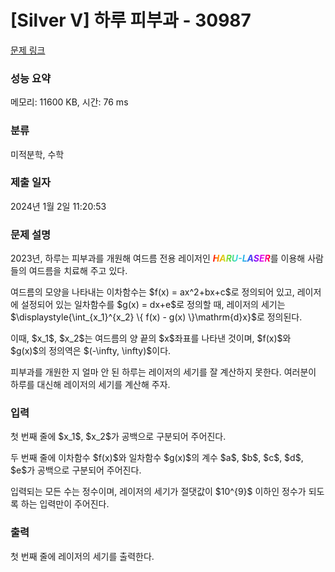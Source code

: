 # [Silver V] 하루 피부과 - 30987 

[문제 링크](https://www.acmicpc.net/problem/30987) 

### 성능 요약

메모리: 11600 KB, 시간: 76 ms

### 분류

미적분학, 수학

### 제출 일자

2024년 1월 2일 11:20:53

### 문제 설명

<p>2023년, 하루는 피부과를 개원해 여드름 전용 레이저인 <span style="background: linear-gradient(90deg, rgba(255,0,0,1) 0%, rgba(255,154,0,1) 10%, rgba(208,222,33,1) 20%, rgba(79,220,74,1) 30%, rgba(63,218,216,1) 40%, rgba(47,201,226,1) 50%, rgba(28,127,238,1) 60%, rgba(95,21,242,1) 70%, rgba(186,12,248,1) 80%, rgba(251,7,217,1) 90%, rgba(255,0,0,1) 100%); background-clip: text; color: transparent; -webkit-background-clip: text; -webkit-text-fill-color: transparent; font-weight: bold; font-style: italic;">HARU-LASER</span>를 이용해 사람들의 여드름을 치료해 주고 있다. </p>

<p>여드름의 모양을 나타내는 이차함수는 $f(x) = ax^2+bx+c$로 정의되어 있고, 레이저에 설정되어 있는 일차함수를 $g(x) = dx+e$로 정의할 때, 레이저의 세기는 $\displaystyle{\int_{x_1}^{x_2} \{ f(x) - g(x) \}\mathrm{d}x}$로 정의된다.</p>

<p>이때, $x_1$, $x_2$는 여드름의 양 끝의 $x$좌표를 나타낸 것이며, $f(x)$와 $g(x)$의 정의역은 $(-\infty, \infty)$이다.</p>

<p>피부과를 개원한 지 얼마 안 된 하루는 레이저의 세기를 잘 계산하지 못한다. 여러분이 하루를 대신해 레이저의 세기를 계산해 주자.</p>

### 입력 

 <p>첫 번째 줄에 $x_1$, $x_2$가 공백으로 구분되어 주어진다.</p>

<p>두 번째 줄에 이차함수 $f(x)$와 일차함수 $g(x)$의 계수 $a$, $b$, $c$, $d$, $e$가 공백으로 구분되어 주어진다.</p>

<p>입력되는 모든 수는 정수이며, 레이저의 세기가 절댓값이 $10^{9}$ 이하인 정수가 되도록 하는 입력만이 주어진다.</p>

### 출력 

 <p>첫 번째 줄에 레이저의 세기를 출력한다.</p>

